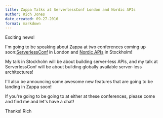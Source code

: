 ```yaml
---
title: Zappa Talks at ServerlessConf London and Nordic APIs 
author: Rich Jones
date_created: 09-27-2016
format: markdown
---
```


Exciting news!

I'm going to be speaking about Zappa at two conferences coming up soon:[ServerlessConf](http://serverlessconf.io/) in London and [Nordic APIs](http://nordicapis.com/) in Stockholm!

My talk in Stockholm will be about building server-less APIs, and my talk at ServerlessConf will be about building globally available server-less architectures!

I'll also be announcing some awesome new features that are going to be landing in Zappa soon!

If you're going to be going to at either at these conferences, please come and find me and let's have a chat!

Thanks!
Rich
